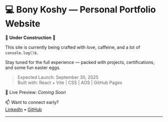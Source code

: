 # 💻 Bony Koshy — Personal Portfolio Website

🚧 **Under Construction** 🚧

This site is currently being crafted with love, caffeine, and a lot of `console.log()`s.

Stay tuned for the full experience — packed with projects, certifications, and some fun easter eggs.

> Expected Launch: September 30, 2025  
> Built with: React + Vite | CSS | AOS | GitHub Pages

🔗 Live Preview: _Coming Soon_

📫 Want to connect early?  
[LinkedIn](https://linkedin.com/in/bonykoshy) • [GitHub](https://github.com/BonyKoshy)

---

